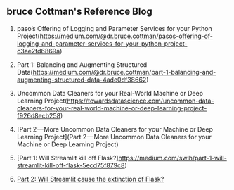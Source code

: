 ## bruce Cottman's Reference Blog

1. paso’s Offering of Logging and Parameter Services for your Python Project(https://medium.com/@dr.bruce.cottman/pasos-offering-of-logging-and-parameter-services-for-your-python-project-c3ae2fd6869a)

1. Part 1: Balancing and Augmenting Structured Data(https://medium.com/@dr.bruce.cottman/part-1-balancing-and-augmenting-structured-data-4ade0df38662)

1. Uncommon Data Cleaners for your Real-World Machine or Deep Learning Project(https://towardsdatascience.com/uncommon-data-cleaners-for-your-real-world-machine-or-deep-learning-project-f926d8ecb258)

1. [Part 2 — More Uncommon Data Cleaners for your Machine or Deep Learning Project](Part 2 — More Uncommon Data Cleaners for your Machine or Deep Learning Project)

1. [Part 1: Will Streamlit kill off Flask?]https://medium.com/swlh/part-1-will-streamlit-kill-off-flask-5ecd75f879c8)

1. [Part 2: Will Streamlit cause the extinction of Flask?](https://medium.com/@dr.bruce.cottman/part-2-will-streamlit-cause-the-extinction-of-flask-395d282296ed)

